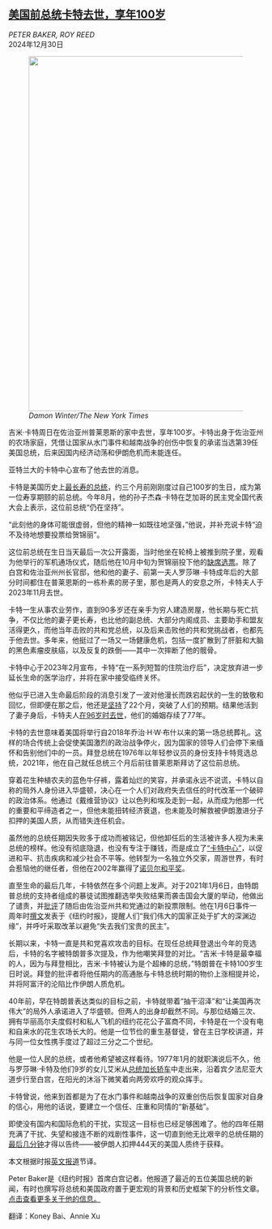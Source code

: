 <!--1735528022000-->
[美国前总统卡特去世，享年100岁](https://cn.nytimes.com/usa/20241230/jimmy-carter-dead/)
------

<address>PETER BAKER, ROY REED</address><time pudate="2024-12-30 10:31:05" datetime="2024-12-30 10:31:05">2024年12月30日</time><figure><img src="https://images.weserv.nl/?url=static01.nyt.com/images/2019/11/12/reader-center/HP-CARTERpageone-carousel-copy/HP-CARTERpageone-carousel-copy-master1050.jpg" width="1050" height="700"><figcaption> <cite>Damon Winter/The New York Times</cite></figcaption></figure><section><p>吉米·卡特周日在佐治亚州普莱恩斯的家中去世，享年100岁。卡特出身于佐治亚州的农场家庭，凭借让国家从水门事件和越南战争的创伤中恢复的承诺当选第39任美国总统，后来因国内经济动荡和伊朗危机而未能连任。</p><p>亚特兰大的卡特中心宣布了他去世的消息。</p><p>卡特是美国历史上<a href="https://www.nytimes.com/2019/03/22/us/politics/how-old-is-jimmy-carter.html" title="Link: https://www.nytimes.com/2019/03/22/us/politics/how-old-is-jimmy-carter.html">最长寿的总统</a>，约三个月前刚刚度过自己100岁的生日，成为第一位寿享期颐的前总统。今年8月，他的孙子杰森·卡特在芝加哥的民主党全国代表大会上表示，这位前总统“仍在坚持”。</p><p>“此刻他的身体可能很虚弱，但他的精神一如既往地坚强，”他说，并补充说卡特“迫不及待地想要投票给贺锦丽”。</p><p>这位前总统在生日当天最后一次公开露面，当时他坐在轮椅上被推到院子里，观看为他举行的军机通场仪式，随后他在10月中旬为贺锦丽投下他的<a href="https://www.nytimes.com/2024/10/16/us/jimmy-carter-votes-georgia.html">缺席选票</a>。除了白宫和佐治亚州州长官邸，他和他的妻子、前第一夫人罗莎琳·卡特成年后的大部分时间都住在普莱恩斯的一栋朴素的房子里，那也是两人的安息之所，卡特夫人于2023年11月去世。</p><p>卡特一生从事农业劳作，直到90多岁还在亲手为穷人建造房屋，他长期与死亡抗争，不仅比他的妻子更长寿，也比他的副总统、大部分内阁成员、主要助手和盟友活得更久，而他当年击败的共和党总统，以及后来击败他的共和党挑战者，也都先于他去世。多年来，他挺过了一场又一场健康危机，包括一度扩散到了肝脏和大脑的黑色素瘤皮肤癌，以及反复的跌倒——其中一次摔断了他的髋骨。</p><p>卡特中心于2023年2月宣布，卡特“在一系列短暂的住院治疗后”，决定放弃进一步延长生命的医学治疗，并将在家中接受临终关怀。</p><p>他似乎已进入生命最后阶段的消息引发了一波对他漫长而跌宕起伏的一生的致敬和回忆，但即便在那之后，他还是<a href="https://www.nytimes.com/2024/02/17/us/politics/jimmy-carter-hospice-anniversary.html">坚持</a>了22个月，突破了人们的预期。结果他活到了妻子身后，卡特夫人<a href="https://www.nytimes.com/2023/11/19/us/politics/rosalynn-carter-dead.html" title="Link: https://www.nytimes.com/2023/11/19/us/politics/rosalynn-carter-dead.html">在96岁时去世</a>，他们的婚姻存续了77年。</p><p>卡特的去世意味着美国将举行自2018年乔治·H·W·布什以来的第一场总统葬礼。这样的场合传统上会促使美国激烈的政治战争停火，因为国家的领导人们会停下来缅怀和告别他们中的一员。拜登总统在1976年以年轻参议员的身份支持卡特竞选总统，2021年，他在自己就任总统三个月后前往普莱恩斯拜访了这位前总统。</p><p>穿着花生种植农夫的蓝色牛仔裤，露着灿烂的笑容，并承诺永远不说谎，卡特以自称的局外人身份进入华盛顿，决心在一个人们对政府失去信任的时代改革一个破碎的政治体系。他通过《戴维营协议》让以色列和埃及走到一起，从而成为他那一代的重要和平缔造者之一，但他未能扭转经济衰退，也未能及时解救被伊朗激进分子扣押的美国人质，从而错失连任机会。</p><p>虽然他的总统任期因失败多于成功而被铭记，但他卸任后的生活被许多人视为未来总统的榜样。他没有彻底隐退，也没有专注于赚钱，而是成立了<a rel="noopener noreferrer" target="_blank" href="https://www.cartercenter.org/" title="Link: https://www.cartercenter.org/">“卡特中心”</a>，以促进和平、抗击疾病和减少社会不平等。他转型为一名独立外交家，周游世界，有时会惹恼他的继任者，但他在2002年赢得了<a rel="noopener noreferrer" target="_blank" href="https://www.nobelprize.org/prizes/peace/2002/summary/">诺贝尔和平奖</a>。</p><p>直至生命的最后几年，卡特依然在多个问题上发声。对于2021年1月6日，由特朗普总统的支持者组成的暴徒试图推翻选举失败结果而袭击国会大厦的举动，他做出了谴责，并<a rel="noopener noreferrer" target="_blank" href="https://apnews.com/article/joe-biden-donald-trump-politics-georgia-coronavirus-pandemic-10ec43cc878a3024a3c6a7a833ff016a">批评</a>了随后由佐治亚州共和党通过的新投票限制。他在1月6日事件一周年时<a href="https://www.nytimes.com/2022/01/05/opinion/jan-6-jimmy-carter.html" title="Link: https://www.nytimes.com/2022/01/05/opinion/jan-6-jimmy-carter.html">撰文</a>发表于《纽约时报》，提醒人们“我们伟大的国家正处于扩大的深渊边缘”，并呼吁采取改革以避免“失去我们宝贵的民主”。</p><p>长期以来，卡特一直是共和党喜欢攻击的目标。在现任总统拜登退出今年的竞选后，卡特的名字被特朗普多次提及，作为他嘲笑拜登的对比。“吉米·卡特是最幸福的人，因为与拜登相比，吉米·卡特被认为是个超棒的总统，”特朗普在卡特100岁生日时说。拜登的批评者将他任期内的高通胀与卡特总统时期的物价上涨相提并论，并将阿富汗的沦陷比作伊朗人质危机。</p><p>40年前，早在特朗普表达类似的目标之前，卡特就带着“抽干沼泽”和“让美国再次伟大”的局外人承诺进入了华盛顿。但两人的出身却截然不同。与那位结婚三次、拥有华丽高尔夫度假村和私人飞机的纽约花花公子富商不同，卡特是在一个没有电和自来水的花生农场长大的。他是一位节俭的重生基督徒，曾在主日学校讲道，并与同一位女性携手度过了超过三分之二个世纪。</p><p>他是一位人民的总统，或者他希望被这样看待。1977年1月的就职演说后不久，他与罗莎琳·卡特及他们9岁的女儿艾米从<a href="http://timesmachine.nytimes.com/timesmachine/1977/01/21/75025691.html?pageNumber=27" title="Link: http://timesmachine.nytimes.com/timesmachine/1977/01/21/75025691.html?pageNumber=27">总统加长轿车</a>中走出来，沿着宾夕法尼亚大道步行至白宫，在阳光的沐浴下微笑着向两旁欢呼的观众挥手。</p><p>卡特曾说，他来到首都是为了在水门事件和越南战争的双重创伤后恢复国家对自身的信心，用他的话说，要建立一个信任、庄重和同情的“新基础”。</p><p>即使没有国内和国际危机的干扰，实现这一目标也已经足够困难了。他的四年任期充满了干扰、失望和接连不断的戏剧性事件，这一切直到他无比艰辛的总统任期的<a href="https://www.nytimes.com/1981/01/21/us/reagan-takes-oath-40-th-president-promises-era-national-renewal-minutes-later-52.html">最后几分钟</a>才得以告终——被伊朗人扣押444天的美国人质终于获释。</p></section><footer><p>本文根据时报<a rel="nofollow" target="_blank" href="https://www.nytimes.com/2024/12/29/us/politics/jimmy-carter-dead.html">英文报道</a>节译。</p><p>Peter Baker是《纽约时报》首席白宫记者。他报道了最近的五位美国总统的新闻，有时也撰写将总统和美国政府置于更宏观的背景和历史框架下的分析性文章。<a rel="nofollow" target="_blank" href="https://www.nytimes.com/by/peter-baker">点击查看更多关于他的信息。</a></p><p>翻译：Koney Bai、Annie Xu</p></footer>
